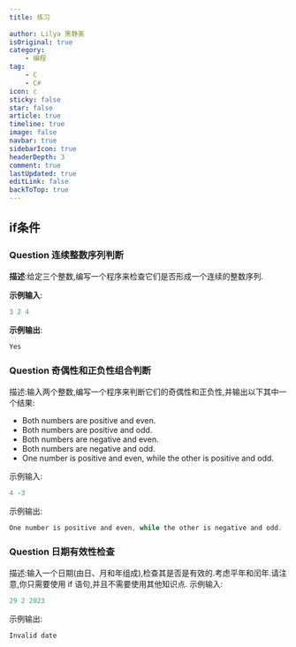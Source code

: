 ```yaml
---
title: 练习
 
author: Lilya 黑静美
isOriginal: true
category: 
    - 编程
tag:
    - C
    - C#
icon: c
sticky: false
star: false
article: true
timeline: true
image: false
navbar: true
sidebarIcon: true
headerDepth: 3
comment: true
lastUpdated: true
editLink: false
backToTop: true
---
```


## if条件

### Question 连续整数序列判断

**描述**:给定三个整数,编写一个程序来检查它们是否形成一个连续的整数序列.

**示例输入**:

```c
3 2 4
```

**示例输出**:

```c
Yes
```

### Question 奇偶性和正负性组合判断

描述:输入两个整数,编写一个程序来判断它们的奇偶性和正负性,并输出以下其中一个结果:

-  Both numbers are positive and even. 
-  Both numbers are positive and odd. 
-  Both numbers are negative and even. 
-  Both numbers are negative and odd. 
-  One number is positive and even, while the other is positive and odd. 

示例输入:

```c
4 -3
```

示例输出:

```c
One number is positive and even, while the other is negative and odd.
```

### Question  日期有效性检查

描述:输入一个日期(由日、月和年组成),检查其是否是有效的.考虑平年和闰年.请注意,你只需要使用 if 语句,并且不需要使用其他知识点.
示例输入:

```c
29 2 2023
```

示例输出:

```c
Invalid date
```

